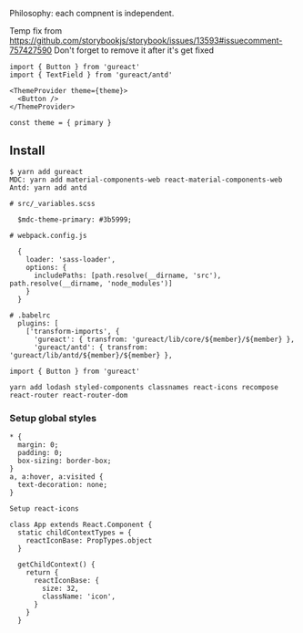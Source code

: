 Philosophy: each compnent is independent.

Temp fix from https://github.com/storybookjs/storybook/issues/13593#issuecomment-757427590
Don't forget to remove it after it's get fixed


```
import { Button } from 'gureact'
import { TextField } from 'gureact/antd'

<ThemeProvider theme={theme}>
  <Button />
</ThemeProvider>

const theme = { primary }
```

## Install

```
$ yarn add gureact
MDC: yarn add material-components-web react-material-components-web
Antd: yarn add antd

# src/_variables.scss

  $mdc-theme-primary: #3b5999;

# webpack.config.js

  {
    loader: 'sass-loader',
    options: {
      includePaths: [path.resolve(__dirname, 'src'), path.resolve(__dirname, 'node_modules')]
    }
  }
```

```
# .babelrc
  plugins: [
    ['transform-imports', {
      'gureact': { transfrom: 'gureact/lib/core/${member}/${member} },
      'gureact/antd': { transfrom: 'gureact/lib/antd/${member}/${member} },

import { Button } from 'gureact'

yarn add lodash styled-components classnames react-icons recompose react-router react-router-dom
```

### Setup global styles

```
* {
  margin: 0;
  padding: 0;
  box-sizing: border-box;
}
a, a:hover, a:visited {
  text-decoration: none;
}
```

```
Setup react-icons

class App extends React.Component {
  static childContextTypes = {
    reactIconBase: PropTypes.object
  }

  getChildContext() {
    return {
      reactIconBase: {
        size: 32,
        className: 'icon',
      }
    }
  }
```

